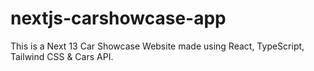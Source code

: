 # nextjs-carshowcase-app
This is a Next 13 Car Showcase Website made using React, TypeScript, Tailwind CSS &amp; Cars API.
